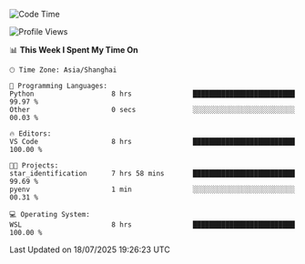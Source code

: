 <!--START_SECTION:waka-->
![Code Time](http://img.shields.io/badge/Code%20Time-3%2C036%20hrs%2044%20mins-blue)

![Profile Views](http://img.shields.io/badge/Profile%20Views-0-blue)

📊 **This Week I Spent My Time On** 

```text
🕑︎ Time Zone: Asia/Shanghai

💬 Programming Languages: 
Python                   8 hrs               █████████████████████████   99.97 % 
Other                    0 secs              ░░░░░░░░░░░░░░░░░░░░░░░░░   00.03 % 

🔥 Editors: 
VS Code                  8 hrs               █████████████████████████   100.00 % 

🐱‍💻 Projects: 
star_identification      7 hrs 58 mins       █████████████████████████   99.69 % 
pyenv                    1 min               ░░░░░░░░░░░░░░░░░░░░░░░░░   00.31 % 

💻 Operating System: 
WSL                      8 hrs               █████████████████████████   100.00 % 
```


 Last Updated on 18/07/2025 19:26:23 UTC
<!--END_SECTION:waka-->